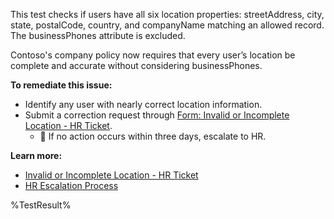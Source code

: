 This test checks if users have all six location properties: streetAddress, city, state, postalCode, country, and companyName matching an allowed record. The businessPhones attribute is excluded.

Contoso's company policy now requires that every user’s location be complete and accurate without considering businessPhones.

**To remediate this issue:**

- Identify any user with nearly correct location information.
- Submit a correction request through [Form: Invalid or Incomplete Location - HR Ticket](https://contoso.service-now.com/invalidlocation).
  - 🔺 If no action occurs within three days, escalate to HR.

**Learn more:**

- [Invalid or Incomplete Location - HR Ticket](https://contoso.service-now.com/invalidlocation)
- [HR Escalation Process](https://contoso.service-now.com/hrescalation)

<!--- Results --->

%TestResult%
